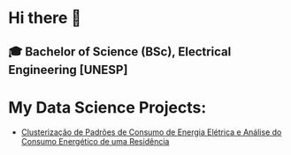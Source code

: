 # Hi there 👋

## 🎓 Bachelor of Science (BSc), Electrical Engineering [UNESP]


# My Data Science Projects:

+ [Clusterização de Padrões de Consumo de Energia Elétrica e Análise do Consumo Energético de uma Residência](https://github.com/rafaelpavan95/DataScience/blob/master/Clusteriza%C3%A7%C3%A3o_Energia.ipynb)

